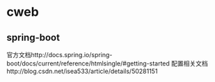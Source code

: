 # cweb
##  spring-boot
官方文档http://docs.spring.io/spring-boot/docs/current/reference/htmlsingle/#getting-started
配置相关文档http://blog.csdn.net/isea533/article/details/50281151
